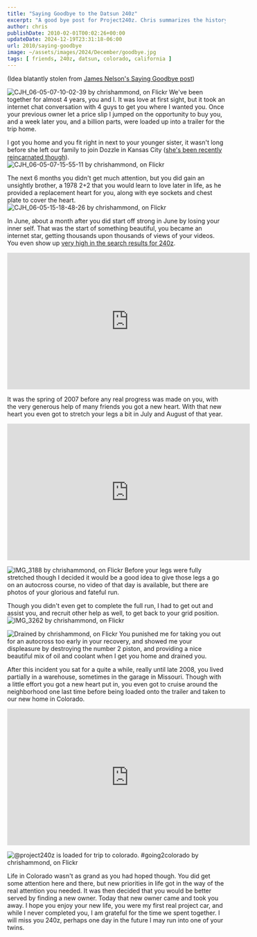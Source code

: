 ```yaml
---
title: "Saying Goodbye to the Datsun 240z"
excerpt: "A good bye post for Project240z. Chris summarizes the history with the 1973 Datsun 240z, highlighting some of the key moments with the car through videos and pictures."
author: chris
publishDate: 2010-02-01T00:02:26+00:00
updateDate: 2024-12-19T23:31:18-06:00
url: 2010/saying-goodbye
image: ~/assets/images/2024/December/goodbye.jpg
tags: [ friends, 240z, datsun, colorado, california ]
---
```


(Idea blatantly stolen from [James Nelson's Saying Goodbye post](https://mywifeisfaster.blogspot.com/2010/01/saying-goodbye.html))

![CJH_06-05-07-10-02-39 by chrishammond, on Flickr](https://farm3.static.flickr.com/2488/4140330336_61e4511b6a_m.jpg)
We've been together for almost 4 years, you and I. It was love at first sight, but it took an internet chat conversation with 4 guys to get you where I wanted you. Once your previous owner let a price slip I jumped on the opportunity to buy you, and a week later you, and a billion parts, were loaded up into a trailer for the trip home.

I got you home and you fit right in next to your younger sister, it wasn't long before she left our family to join Dozzle in Kansas City ([she's been recently reincarnated though](/tag/350z)).
![CJH_06-05-07-15-55-11 by chrishammond, on Flickr](https://farm3.static.flickr.com/2572/4139593465_736007c3d4_m.jpg)

The next 6 months you didn't get much attention, but you did gain an unsightly brother, a 1978 2+2 that you would learn to love later in life, as he provided a replacement heart for you, along with eye sockets and chest plate to cover the heart.
![CJH_06-05-15-18-48-26 by chrishammond, on Flickr](https://farm3.static.flickr.com/2729/4321433512_984788c373_m.jpg)

In June, about a month after you did start off strong in June by losing your inner self. That was the start of something beautiful, you became an internet star, getting thousands upon thousands of views of your videos. You even show up [very high in the search results for 240z](https://www.google.com/search?hl=en&source=hp&q=240z).

<iframe width="560" height="315" src="https://www.youtube.com/embed/MgUDgNx-sBg?si=h2Y5aenm4TXaiwTn" title="YouTube video player" frameborder="0" allow="accelerometer; autoplay; clipboard-write; encrypted-media; gyroscope; picture-in-picture; web-share" referrerpolicy="strict-origin-when-cross-origin" allowfullscreen></iframe>

It was the spring of 2007 before any real progress was made on you, with the very generous help of many friends you got a new heart. With that new heart you even got to stretch your legs a bit in July and August of that year.

<iframe width="560" height="315" src="https://www.youtube.com/embed/n2PkfumfCNk?si=XZfeg3VWzRflI6Hf" title="YouTube video player" frameborder="0" allow="accelerometer; autoplay; clipboard-write; encrypted-media; gyroscope; picture-in-picture; web-share" referrerpolicy="strict-origin-when-cross-origin" allowfullscreen></iframe>

![IMG_3188 by chrishammond, on Flickr](https://farm2.static.flickr.com/1152/1099837993_3ca01e4aed_m.jpg)
Before your legs were fully stretched though I decided it would be a good idea to give those legs a go on an autocross course, no video of that day is available, but there are photos of your glorious and fateful run.

Though you didn't even get to complete the full run, I had to get out and assist you, and recruit other help as well, to get back to your grid position.
![IMG_3262 by chrishammond, on Flickr](https://farm2.static.flickr.com/1315/1100201961_16bcdff5fe_m.jpg)

![Drained by chrishammond, on Flickr](https://farm2.static.flickr.com/1107/1121489208_b95723354c_m.jpg)
You punished me for taking you out for an autocross too early in your recovery, and showed me your displeasure by destroying the number 2 piston, and providing a nice beautiful mix of oil and coolant when I get you home and drained you.

After this incident you sat for a quite a while, really until late 2008, you lived partially in a warehouse, sometimes in the garage in Missouri. Though with a little effort you got a new heart put in, you even got to cruise around the neighborhood one last time before being loaded onto the trailer and taken to our new home in Colorado.

<iframe width="560" height="315" src="https://www.youtube.com/embed/pbd7GbTyAiU?si=cW_c9MpnFym-r1B_" title="YouTube video player" frameborder="0" allow="accelerometer; autoplay; clipboard-write; encrypted-media; gyroscope; picture-in-picture; web-share" referrerpolicy="strict-origin-when-cross-origin" allowfullscreen></iframe>

![@project240z is loaded for trip to colorado. #going2colorado by chrishammond, on Flickr](https://farm3.static.flickr.com/2454/3749868081_c4bd798642_m.jpg)

Life in Colorado wasn't as grand as you had hoped though. You did get some attention here and there, but new priorities in life got in the way of the real attention you needed. It was then decided that you would be better served by finding a new owner. Today that new owner came and took you away. I hope you enjoy your new life, you were my first real project car, and while I never completed you, I am grateful for the time we spent together. I will miss you 240z, perhaps one day in the future I may run into one of your twins.

